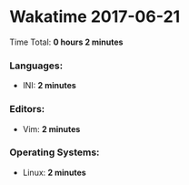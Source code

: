 # Wakatime 2017-06-21

Time Total: **0 hours 2 minutes**

### Languages:
- INI: **2 minutes** 

### Editors:
- Vim: **2 minutes** 

### Operating Systems:
- Linux: **2 minutes** 

